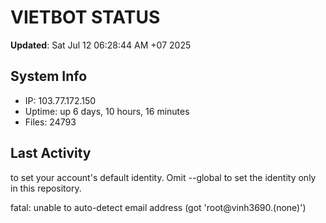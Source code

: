 # VIETBOT STATUS
**Updated**: Sat Jul 12 06:28:44 AM +07 2025

## System Info
- IP: 103.77.172.150
- Uptime: up 6 days, 10 hours, 16 minutes
- Files: 24793

## Last Activity

to set your account's default identity.
Omit --global to set the identity only in this repository.

fatal: unable to auto-detect email address (got 'root@vinh3690.(none)')
